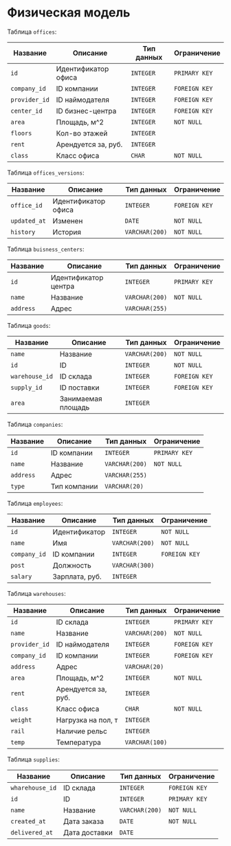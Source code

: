 # Физическая модель

Таблица `offices`:

| Название        | Описание              | Тип данных     | Ограничение   |
|-----------------|-----------------------|----------------|---------------|
| `id`            | Идентификатор офиса   | `INTEGER`      | `PRIMARY KEY` |
| `company_id`    | ID компании           | `INTEGER`      | `FOREIGN KEY` |
| `provider_id`   | ID наймодателя        | `INTEGER`      | `FOREIGN KEY` |
| `center_id`     | ID бизнес-центра      | `INTEGER`      | `FOREIGN KEY` |
| `area`          | Площадь, м^2          | `INTEGER`      | `NOT NULL`    |
| `floors`        | Кол-во этажей         | `INTEGER`      |               |
| `rent`          | Арендуется за, руб.   | `INTEGER`      |               |
| `class`         | Класс офиса           | `CHAR`         | `NOT NULL`    |


Таблица `offices_versions`:

| Название        | Описание              | Тип данных     | Ограничение   |
|-----------------|-----------------------|----------------|---------------|
| `office_id`     | Идентификатор офиса   | `INTEGER`      | `FOREIGN KEY` |
| `updated_at`    | Изменен               | `DATE`         | `NOT NULL`    |
| `history`       | История               | `VARCHAR(200)` | `NOT NULL`    |


Таблица `buisness_centers`:

| Название        | Описание              | Тип данных     | Ограничение   |
|-----------------|-----------------------|----------------|---------------|
| `id`            | Идентификатор центра  | `INTEGER`      | `PRIMARY KEY` |
| `name`          | Название              | `VARCHAR(200)` | `NOT NULL`    |
| `address`       | Адрес                 | `VARCHAR(255)` |               |


Таблица `goods`:

| Название        | Описание              | Тип данных     | Ограничение   |
|-----------------|-----------------------|----------------|---------------|
| `name`          | Название              | `VARCHAR(200)` | `NOT NULL`    |
| `id`            | ID                    | `INTEGER`      | `NOT NULL`    |
| `warehouse_id`  | ID склада             | `INTEGER`      | `FOREIGN KEY` |
| `supply_id`     | ID поставки           | `INTEGER`      | `FOREIGN KEY` |
| `area`          | Занимаемая площадь    | `INTEGER`      |               |


Таблица `companies`:

| Название        | Описание              | Тип данных     | Ограничение   |
|-----------------|-----------------------|----------------|---------------|
| `id`            | ID компании           | `INTEGER`      | `PRIMARY KEY` |
| `name`          | Название              | `VARCHAR(200)` | `NOT NULL`    |
| `address`       | Адрес                 | `VARCHAR(255)` |               |
| `type`          | Тип компании          | `VARCHAR(20)`  |               |


Таблица `employees`:

| Название        | Описание           | Тип данных     | Ограничение   |
|-----------------|--------------------|----------------|---------------|
| `id`            | Идентификатор      | `INTEGER`      | `NOT NULL`    |
| `name`          | Имя                | `VARCHAR(200)` | `NOT NULL`    |
| `company_id`    | ID компании        | `INTEGER`      | `FOREIGN KEY` |
| `post`          | Должность          | `VARCHAR(300)` |               |
| `salary`        | Зарплата, руб.     | `INTEGER`      |               |


Таблица `warehouses`:

| Название        | Описание              | Тип данных     | Ограничение   |
|-----------------|-----------------------|----------------|---------------|
| `id`            | ID склада             | `INTEGER`      | `PRIMARY KEY` |
| `name`          | Название              | `VARCHAR(200)` | `NOT NULL`    |
| `provider_id`   | ID наймодателя        | `INTEGER`      | `FOREIGN KEY` |
| `company_id`    | ID компании           | `INTEGER`      | `FOREIGN KEY` |
| `address`       | Адрес                 | `VARCHAR(20)`  |               |
| `area`          | Площадь, м^2          | `INTEGER`      | `NOT NULL`    |
| `rent`          | Арендуется за, руб.   | `INTEGER`      |               |
| `class`         | Класс офиса           | `CHAR`         | `NOT NULL`    |
| `weight`        | Нагрузка на пол, т    | `INTEGER`      |               |
| `rail`          | Наличие рельс         | `INTEGER`      |               |
| `temp`          | Температура           | `VARCHAR(100)` |               |

Таблица `supplies`:

| Название        | Описание           | Тип данных     | Ограничение   |
|-----------------|--------------------|----------------|---------------|
| `wharehouse_id` | ID склада          | `INTEGER`      | `FOREIGN KEY` |
| `id`            | ID                 | `INTEGER`      | `PRIMARY KEY` |
| `name`          | Название           | `VARCHAR(200)` | `NOT NULL`    |
| `created_at`    | Дата заказа        | `DATE`         | `NOT NULL`    |
| `delivered_at`  | Дата доставки      | `DATE`         |               |
